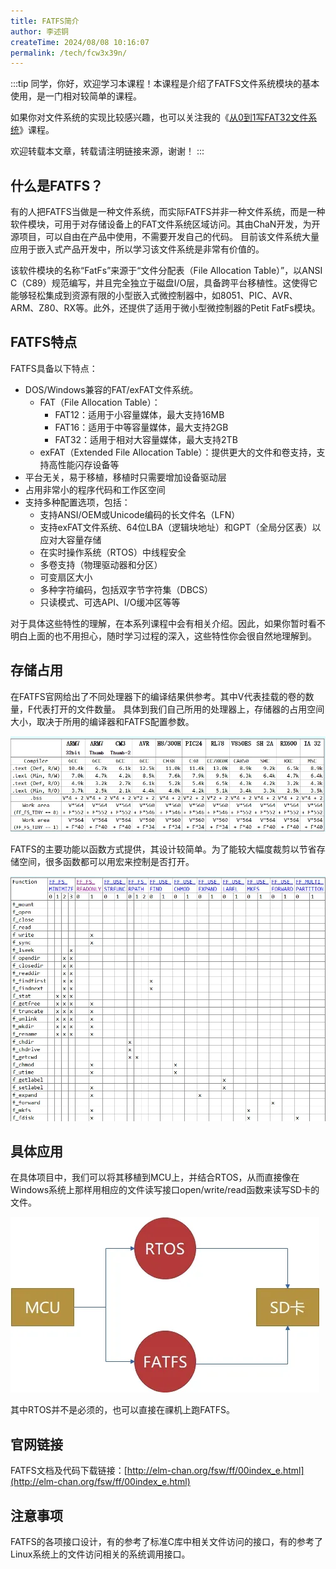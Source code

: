 ```yaml
---
title: FATFS简介
author: 李述铜
createTime: 2024/08/08 10:16:07
permalink: /tech/fcw3x39n/
---
```

:::tip
同学，你好，欢迎学习本课程！本课程是介绍了FATFS文件系统模块的基本使用，是一门相对较简单的课程。

如果你对文件系统的实现比较感兴趣，也可以关注我的《[从0到1写FAT32文件系统](https://wuptg.xetlk.com/s/VeHie)》课程。

欢迎转载本文章，转载请注明链接来源，谢谢！
:::

## 什么是FATFS？
有的人把FATFS当做是一种文件系统，而实际FATFS并非一种文件系统，而是一种软件模块，可用于对存储设备上的FAT文件系统区域访问。其由ChaN开发，为开源项目，可以自由在产品中使用，不需要开发自己的代码。
目前该文件系统大量应用于嵌入式产品开发中，所以学习该文件系统是非常有价值的。

该软件模块的名称“FatFs”来源于“文件分配表（File Allocation Table）”，以ANSI C（C89）规范编写，并且完全独立于磁盘I/O层，具备跨平台移植性。这使得它能够轻松集成到资源有限的小型嵌入式微控制器中，如8051、PIC、AVR、ARM、Z80、RX等。此外，还提供了适用于微小型微控制器的Petit FatFs模块。
## FATFS特点
FATFS具备以下特点：
- DOS/Windows兼容的FAT/exFAT文件系统。
   - FAT（File Allocation Table）：
      - FAT12：适用于小容量媒体，最大支持16MB
      - FAT16：适用于中等容量媒体，最大支持2GB
      - FAT32：适用于相对大容量媒体，最大支持2TB
   - exFAT（Extended File Allocation Table）：提供更大的文件和卷支持，支持高性能闪存设备等
- 平台无关，易于移植，移植时只需要增加设备驱动层
- 占用非常小的程序代码和工作区空间
- 支持多种配置选项，包括： 
   - 支持ANSI/OEM或Unicode编码的长文件名（LFN）
   - 支持exFAT文件系统、64位LBA（逻辑块地址）和GPT（全局分区表）以应对大容量存储
   - 在实时操作系统（RTOS）中线程安全
   - 多卷支持（物理驱动器和分区）
   - 可变扇区大小
   - 多种字符编码，包括双字节字符集（DBCS）
   - 只读模式、可选API、I/O缓冲区等等

对于具体这些特性的理解，在本系列课程中会有相关介绍。因此，如果你暂时看不明白上面的也不用担心，随时学习过程的深入，这些特性你会很自然地理解到。
## 存储占用
在FATFS官网给出了不同处理器下的编译结果供参考。其中V代表挂载的卷的数量，F代表打开的文件数量。
具体到我们自己所用的处理器上，存储器的占用空间大小，取决于所用的编译器和FATFS配置参数。

![alt FATFS占用情况](../../../../../.vuepress/public/image/docs/notes/tech/fatfs/use/c1/fatfs/image.png)

FATFS的主要功能以函数方式提供，其设计较简单。为了能较大幅度裁剪以节省存储空间，很多函数都可以用宏来控制是否打开。

![alt 函数配置宏](../../../../../.vuepress/public/image/docs/notes/tech/fatfs/use/c1/fatfs/image-1.png)

## 具体应用
在具体项目中，我们可以将其移植到MCU上，并结合RTOS，从而直接像在Windows系统上那样用相应的文件读写接口open/write/read函数来读写SD卡的文件。

![alt 具体应用](../../../../../.vuepress/public/image/docs/notes/tech/fatfs/use/c1/fatfs/image-2.png)

其中RTOS并不是必须的，也可以直接在祼机上跑FATFS。
## 官网链接
FATFS文档及代码下载链接：[http://elm-chan.org/fsw/ff/00index_e.html](http://elm-chan.org/fsw/ff/00index_e.html)
## 注意事项
FATFS的各项接口设计，有的参考了标准C库中相关文件访问的接口，有的参考了Linux系统上的文件访问相关的系统调用接口。

